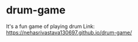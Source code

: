 # drum-game
It's a fun game of playing drum
Link:
https://nehasrivastava130697.github.io/drum-game/
